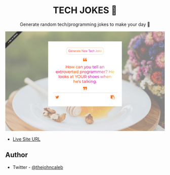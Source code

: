 <div align="center">
   <h1>TECH JOKES 👻</h1>
	<p>Generate random tech/programming jokes to make your day 👻</p>
   <p align="center">
     <a href="https://techjokes.netlify.app"><img src="img/homepage.png" alt="tech jokes in action" /></a>
  </p>
</div>

- [Live Site URL](https://moviely.netlify.app/)
## Author
- Twitter - [@thejohncaleb](https://www.x.com/thejohncaleb)
